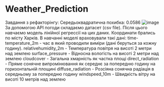 # Weather_Prediction
Завдання з рефакторінгу:
Середьоквадратична похибка: 0.0586
![image](https://github.com/MarharitaVerheles/Weather_Prediction/assets/92088991/b93df06e-ff46-4870-816f-58e693499d56)
За допомогою API погоди складаємо датасет (csv file). Після цього навчаємо модель лінійної регрессії на цих даних. 
Координати брались по місту Харків.
В навчанні моделі враховували такі дані:
time-
temperature_2m - час в який проводили виміри (дані беруться за кожну годину).
relativehumidity_2m - Температура повітря на висоті 2 метри над землею
surface_pressure - Відносна вологість на висоті 2 метри над землею
cloudcover - Загальна хмарність як частка площі
direct_radiation - Пряме сонячне випромінювання як середнє за попередню годину на горизонтальній площині 
diffuse_radiation - Розсіяна сонячна радіація в середньому за попередню годину
windspeed_10m - Швидкість вітру на висоті 10 метрів над землею
